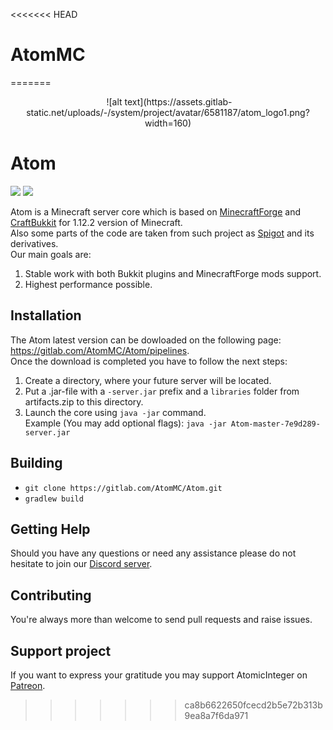 <<<<<<< HEAD
# AtomMC
=======
<p align="center">
  <img />
  ![alt text](https://assets.gitlab-static.net/uploads/-/system/project/avatar/6581187/atom_logo1.png?width=160)   
</p>

# Atom
<a href="https://discord.gg/ddgXan7"><img src="https://img.shields.io/badge/chat-discord-blue.svg"></a>
<a href="https://gitlab.com/AtomMC/Atom/pipelines"><img src="https://img.shields.io/badge/build-download-green.svg"></a>

Atom is a Minecraft server core which is based on [MinecraftForge](https://github.com/MinecraftForge/MinecraftForge) and [CraftBukkit](https://hub.spigotmc.org/stash/projects/SPIGOT/repos/craftbukkit/browse) for 1.12.2 version of Minecraft.  
Also some parts of the code are taken from such project as [Spigot](https://hub.spigotmc.org/stash/projects/SPIGOT/repos/spigot/browse)
and its derivatives.  
Our main goals are:
1. Stable work with both Bukkit plugins and MinecraftForge mods support.
2. Highest performance possible.

## Installation
The Atom latest version can be dowloaded on the following page: https://gitlab.com/AtomMC/Atom/pipelines.  
Once the download is completed you have to follow the next steps:
1. Create a directory, where your future server will be located.
2. Put a .jar-file with a `-server.jar` prefix and a `libraries` folder from artifacts.zip to this directory.
3. Launch the core using `java -jar` command.  
    Example (You may add optional flags): `java -jar Atom-master-7e9d289-server.jar`

## Building
- `git clone https://gitlab.com/AtomMC/Atom.git`
- `gradlew build`

## Getting Help
Should you have any questions or need any assistance please do not hesitate to join our [Discord server](https://discord.gg/Fm5qQDV).

## Contributing
You're always more than welcome to send pull requests and raise issues.

## Support project
If you want to express your gratitude you may support AtomicInteger on [Patreon](https://www.patreon.com/AtomicInteger).
>>>>>>> ca8b6622650fcecd2b5e72b313b9ea8a7f6da971
